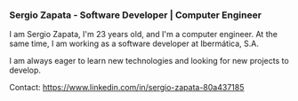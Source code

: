 ### Sergio Zapata - Software Developer | Computer Engineer

I am Sergio Zapata, I'm 23 years old, and I'm a computer engineer. At the same time, I am working as a software developer at Ibermática, S.A.

I am always eager to learn new technologies and looking for new projects to develop.

Contact: https://www.linkedin.com/in/sergio-zapata-80a437185

